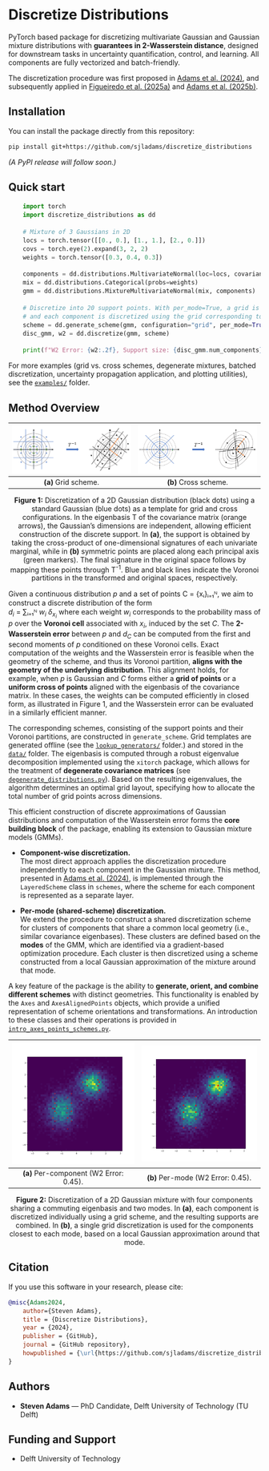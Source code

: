 # Discretize Distributions
PyTorch based package for discretizing multivariate Gaussian and Gaussian mixture distributions with **guarantees in 2-Wasserstein distance**, designed for downstream tasks in uncertainty quantification, control, and learning. All components are fully vectorized and batch-friendly.

The discretization procedure was first proposed in [Adams et al. (2024)](https://arxiv.org/pdf/2407.18707), and 
subsequently applied in [Figueiredo et al. (2025a)](https://arxiv.org/pdf/2506.08689) and [Adams et al. (2025b)](https://arxiv.org/pdf/2505.11219).

## Installation
You can install the package directly from this repository:

```bash
pip install git+https://github.com/sjladams/discretize_distributions
```
*(A PyPI release will follow soon.)*

## Quick start

```python
    import torch
    import discretize_distributions as dd

    # Mixture of 3 Gaussians in 2D
    locs = torch.tensor([[0., 0.], [1., 1.], [2., 0.]])
    covs = torch.eye(2).expand(3, 2, 2)
    weights = torch.tensor([0.3, 0.4, 0.3])

    components = dd.distributions.MultivariateNormal(loc=locs, covariance_matrix=covs)
    mix = dd.distributions.Categorical(probs=weights)
    gmm = dd.distributions.MixtureMultivariateNormal(mix, components)

    # Discretize into 20 support points. With per_mode=True, a grid is constructed around each mode,
    # and each component is discretized using the grid corresponding to the mode to which it contributes most.
    scheme = dd.generate_scheme(gmm, configuration="grid", per_mode=True, scheme_size=20)
    disc_gmm, w2 = dd.discretize(gmm, scheme)

    print(f"W2 Error: {w2:.2f}, Support size: {disc_gmm.num_components})")
```

For more examples (grid vs. cross schemes, degenerate mixtures, batched discretization, uncertainty propagation application, and plotting utilities), see the [`examples/`](./examples) folder.

## Method Overview
| <img src="assets/signature_gaussian.png" alt="grid" width="350"> | <img src="assets/cross_signature_gaussian.png" alt="cross" width="350"> |
|:--:|:--:|
| **(a)** Grid scheme. | **(b)** Cross scheme. |
<p style="text-align: center; margin-top: 8px;">
  <b>Figure 1:</b> Discretization of a 2D Gaussian distribution (black dots) using a standard Gaussian (blue dots) as a template for grid and cross configurations.
  In the eigenbasis T of the covariance matrix (orange arrows), the Gaussian’s dimensions are independent, allowing efficient construction of the discrete support.
  In <b>(a)</b>, the support is obtained by taking the cross-product of one-dimensional signatures of each univariate marginal, while in <b>(b)</b> symmetric points are placed along each principal axis (green markers).
  The final signature in the original space follows by mapping these points through T<sup>-1</sup>. Blue and black lines indicate the Voronoi partitions in the transformed and original spaces, respectively.
</p>

Given a continuous distribution $p$ and a set of points C = {xᵢ}ᵢ₌₁ᴺ, we aim to construct a discrete distribution of the form  
$d_i$ = ∑ᵢ₌₁ᴺ $w_i$ $\delta_{x_i}$ where each weight $w_i$ corresponds to the probability mass of $p$ over the **Voronoi cell** associated with $x_i$, induced by the set $C$. The **2-Wasserstein error** between $p$ and $d_{C}$ can be computed from the first and second moments of $p$ conditioned on these Voronoi cells. Exact computation of the weights and the Wasserstein error is feasible when the geometry of the scheme, and thus its Voronoi partition, **aligns with the geometry of the underlying distribution**. This alignment holds, for example, when $p$ is Gaussian and $C$ forms either a **grid of points** or a **uniform cross of points** aligned with the eigenbasis of the covariance matrix. In these cases, the weights can be computed efficiently in closed form, as illustrated in Figure&nbsp;1, and the Wasserstein error can be evaluated in a similarly efficient manner.

The corresponding schemes, consisting of the support points and their Voronoi partitions, are constructed in `generate_scheme`. Grid templates are generated offline (see the [`lookup_generators/`](src/discretize_distributions/lookup_generators/) folder.) and stored in the [`data/`](src/discretize_distributions/data/) folder. The eigenbasis is computed through a robust eigenvalue decomposition implemented using the `xitorch` package, which allows for the treatment of **degenerate covariance matrices** (see [`degenerate_distributions.py`](examples/degenerate_distributions.py)). Based on the resulting eigenvalues, the algorithm determines an optimal grid layout, specifying how to allocate the total number of grid points across dimensions.  

This efficient construction of discrete approximations of Gaussian distributions and computation of the Wasserstein error forms the **core building block** of the package, enabling its extension to Gaussian mixture models (GMMs).

- **Component-wise discretization.**  
  The most direct approach applies the discretization procedure independently to each component in the Gaussian mixture. This method, presented in [Adams et al. (2024)](https://arxiv.org/pdf/2407.18707), is implemented through the `LayeredScheme` class in `schemes`, where the scheme for each component is represented as a separate layer.

- **Per-mode (shared-scheme) discretization.**  
  We extend the procedure to construct a shared discretization scheme for clusters of components that share a common local geometry (i.e., similar covariance eigenbases). These clusters are defined based on the **modes** of the GMM, which are identified via a gradient-based optimization procedure. Each cluster is then discretized using a scheme constructed from a local Gaussian approximation of the mixture around that mode.

A key feature of the package is the ability to **generate, orient, and combine different schemes** with distinct geometries. This functionality is enabled by the `Axes` and `AxesAlignedPoints` objects, which provide a unified representation of scheme orientations and transformations. An introduction to these classes and their operations is provided in [`intro_axes_points_schemes.py`](`examples/intro_axes_points_schemes.py`).


| <img src="assets/disc_gmm_per_comp.png" alt="grid" width="350"> | <img src="assets/disc_gmm_per_mode.png" alt="cross" width="350"> |
|:--:|:--:|
| **(a)** Per-component (W2 Error: 0.45). | **(b)** Per-mode (W2 Error: 0.45). |
<p style="text-align: center; margin-top: 8px;">
  <b>Figure 2:</b> Discretization of a 2D Gaussian mixture with four components sharing a commuting eigenbasis and two modes.  
  In <b>(a)</b>, each component is discretized individually using a grid scheme, and the resulting supports are combined.  
  In <b>(b)</b>, a single grid discretization is used for the components closest to each mode, based on a local Gaussian approximation around that mode.
</p>



## Citation

If you use this software in your research, please cite:

```bibtex
@misc{Adams2024,
    author={Steven Adams},
    title = {Discretize Distributions},
    year = {2024},
    publisher = {GitHub},
    journal = {GitHub repository},
    howpublished = {\url{https://github.com/sjladams/discretize_distributions}}
}
```

## Authors

- **Steven Adams** — PhD Candidate, Delft University of Technology (TU Delft)

## Funding and Support

- Delft University of Technology
